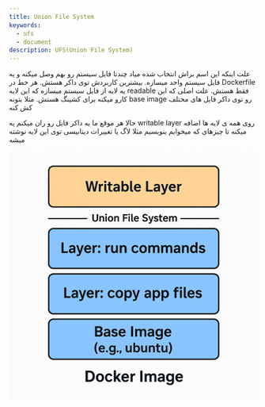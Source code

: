```yaml
---
title: Union File System
keywords:
  - ufs
  - document
description: UFS(Union File System)
---
```


علت اینکه این اسم براش انتخاب شده میاد چندتا فایل سیستم رو بهم وصل میکنه و یه فایل سیستم واحد میسازه. بیشترین کاربردش توی داکر هستش.
هر خط در Dockerfile یه لایه از فایل سیستم میسازه که این لایه readable فقط هستش. علت اصلی که این کارو میکنه برای کشینگ هستش. مثلا بتونه base image رو توی داکر فایل های مختلف کش کنه

حالا هر موقع ما یه داکر فایل رو ران میکنم یه writable layer روی همه ی لایه ها اضافه میکنه تا
چیزهای که میخوایم بنویسیم مثلا لاگ یا تغییرات دیتابیسی توی این لایه نوشته میشه

![ad](/img/ufs.png)
